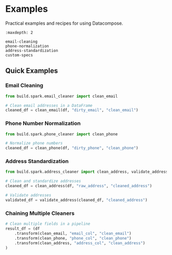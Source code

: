 # Examples

Practical examples and recipes for using Datacompose.

```{toctree}
:maxdepth: 2

email-cleaning
phone-normalization
address-standardization
custom-specs
```

## Quick Examples

### Email Cleaning
```python
from build.spark.email_cleaner import clean_email

# Clean email addresses in a DataFrame
cleaned_df = clean_email(df, "dirty_email", "clean_email")
```

### Phone Number Normalization
```python
from build.spark.phone_cleaner import clean_phone

# Normalize phone numbers
cleaned_df = clean_phone(df, "dirty_phone", "clean_phone")
```

### Address Standardization
```python
from build.spark.address_cleaner import clean_address, validate_address

# Clean and standardize addresses
cleaned_df = clean_address(df, "raw_address", "cleaned_address")

# Validate addresses
validated_df = validate_address(cleaned_df, "cleaned_address")
```

### Chaining Multiple Cleaners
```python
# Clean multiple fields in a pipeline
result_df = (df
    .transform(clean_email, "email_col", "clean_email")
    .transform(clean_phone, "phone_col", "clean_phone")
    .transform(clean_address, "address_col", "clean_address")
)
